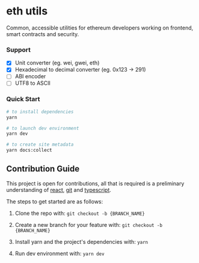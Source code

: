 # eth utils

Common, accessible utilities for ethereum developers working on frontend, smart contracts and security.

### Support

- [x] Unit converter (eg. wei, gwei, eth)
- [x] Hexadecimal to decimal converter (eg. 0x123 -> 291)
- [ ] ABI encoder
- [ ] UTF8 to ASCII

### Quick Start

```bash
# to install dependencies
yarn

# to launch dev environment
yarn dev

# to create site metadata
yarn docs:collect
```

## Contribution Guide

This project is open for contributions, all that is required is a preliminary understanding of [react](https://reactjs.org/docs/getting-started.html), [git](https://help.github.com/en/github/using-git) and [typescript](https://www.typescriptlang.org/assets/typescript-handbook.pdf).

The steps to get started are as follows:

1. Clone the repo with:
   `git checkout -b {BRANCH_NAME}`

2. Create a new branch for your feature with:
   `git checkout -b {BRANCH_NAME}`

3. Install yarn and the project's dependencies with:
   `yarn`
4. Run dev environment with:
   `yarn dev`

